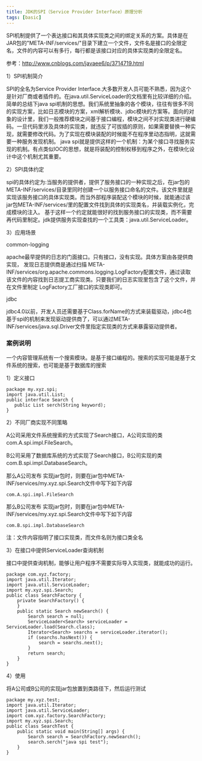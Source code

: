 ```yaml
---
title: JDK的SPI（Service Provider Interface）原理分析
tags: [basic]
---
```


SPI机制提供了一个表达接口和其具体实现类之间的绑定关系的方案。具体是在JAR包的"META-INF/services/"目录下建立一个文件，文件名是接口的全限定名，文件的内容可以有多行，每行都是该接口对应的具体实现类的全限定名。

参考：http://www.cnblogs.com/javaee6/p/3714719.html

1）SPI机制简介

SPI的全名为Service Provider Interface.大多数开发人员可能不熟悉，因为这个是针对厂商或者插件的。在java.util.ServiceLoader的文档里有比较详细的介绍。简单的总结下java spi机制的思想。我们系统里抽象的各个模块，往往有很多不同的实现方案，比如日志模块的方案，xml解析模块、jdbc模块的方案等。面向的对象的设计里，我们一般推荐模块之间基于接口编程，模块之间不对实现类进行硬编码。一旦代码里涉及具体的实现类，就违反了可拔插的原则，如果需要替换一种实现，就需要修改代码。为了实现在模块装配的时候能不在程序里动态指明，这就需要一种服务发现机制。 java spi就是提供这样的一个机制：为某个接口寻找服务实现的机制。有点类似IOC的思想，就是将装配的控制权移到程序之外，在模块化设计中这个机制尤其重要。

2）SPI具体约定

spi的具体约定为:当服务的提供者，提供了服务接口的一种实现之后，在jar包的META-INF/services/目录里同时创建一个以服务接口命名的文件。该文件里就是实现该服务接口的具体实现类。而当外部程序装配这个模块的时候，就能通过该jar包META-INF/services/里的配置文件找到具体的实现类名，并装载实例化，完成模块的注入。 基于这样一个约定就能很好的找到服务接口的实现类，而不需要再代码里制定。jdk提供服务实现查找的一个工具类：java.util.ServiceLoader。

3）应用场景

common-logging

apache最早提供的日志的门面接口。只有接口，没有实现。具体方案由各提供商实现， 发现日志提供商是通过扫描 META-INF/services/org.apache.commons.logging.LogFactory配置文件，通过读取该文件的内容找到日志提工商实现类。只要我们的日志实现里包含了这个文件，并在文件里制定 LogFactory工厂接口的实现类即可。

jdbc

jdbc4.0以前，开发人员还需要基于Class.forName的方式来装载驱动，jdbc4也基于spi的机制来发现驱动提供商了，可以通过META-INF/services/java.sql.Driver文件里指定实现类的方式来暴露驱动提供者。

### 案例说明

一个内容管理系统有一个搜索模块。是基于接口编程的。搜索的实现可能是基于文件系统的搜索，也可能是基于数据库的搜索

1）定义接口

```
package my.xyz.spi;  
import java.util.List;  
public interface Search {  
   public List serch(String keyword);  
}
```

2）不同厂商实现不同策略

A公司采用文件系统搜索的方式实现了Search接口，A公司实现的类com.A.spi.impl.FileSearch。

B公司采用了数据库系统的方式实现了Search接口，B公司实现的类com.B.spi.impl.DatabaseSearch。

那么A公司发布 实现jar包时，则要在jar包中META-INF/services/my.xyz.spi.Search文件中写下如下内容

```
com.A.spi.impl.FileSearch
```

那么B公司发布 实现jar包时，则要在jar包中META-INF/services/my.xyz.spi.Search文件中写下如下内容

```
com.B.spi.impl.DatabaseSearch
```

注：文件内容指明了接口实现类，而文件名则为接口类全名

3）在接口中提供ServiceLoader查询机制

接口中提供查询机制，能够让用户程序不需要实际导入实现类，就能成功的运行。

```
package com.xyz.factory;  
import java.util.Iterator;  
import java.util.ServiceLoader;  
import my.xyz.spi.Search;  
public class SearchFactory {  
    private SearchFactory() {  
    }
    public static Search newSearch() {  
        Search search = null;  
        ServiceLoader<Search> serviceLoader = ServiceLoader.load(Search.class);  
        Iterator<Search> searchs = serviceLoader.iterator();  
        if (searchs.hasNext()) {  
            search = searchs.next();  
        }  
        return search;  
    }  
}
```

4）使用

将A公司或B公司的实现jar包放置到类路径下，然后运行测试

```
package my.xyz.test;  
import java.util.Iterator;  
import java.util.ServiceLoader;  
import com.xyz.factory.SearchFactory;  
import my.xyz.spi.Search;  
public class SearchTest {  
    public static void main(String[] args) {  
        Search search = SearchFactory.newSearch();  
        search.serch("java spi test");  
    }  
} 
```